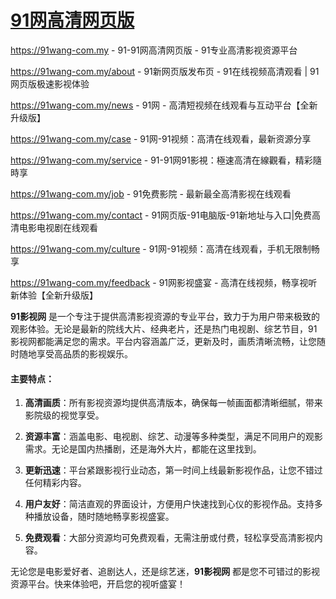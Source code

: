# [91网高清网页版](https://91wang-com.my)

https://91wang-com.my - 91-91网高清网页版 - 91专业高清影视资源平台

https://91wang-com.my/about - 91新网页版发布页 - 91在线视频高清观看 | 91网页版极速影视体验

https://91wang-com.my/news - 91网 - 高清短视频在线观看与互动平台【全新升级版】

https://91wang-com.my/case - 91网-91视频：高清在线观看，最新资源分享

https://91wang-com.my/service - 91-91网91影視：極速高清在線觀看，精彩隨時享

https://91wang-com.my/job - 91免费影院 - 最新最全高清影视在线观看

https://91wang-com.my/contact - 91网页版-91电脑版-91新地址与入口|免费高清电影电视剧在线观看

https://91wang-com.my/culture - 91网-91视频：高清在线观看，手机无限制畅享

https://91wang-com.my/feedback - 91网影视盛宴 - 高清在线视频，畅享视听新体验【全新升级版】

**91影视网** 是一个专注于提供高清影视资源的专业平台，致力于为用户带来极致的观影体验。无论是最新的院线大片、经典老片，还是热门电视剧、综艺节目，91影视网都能满足您的需求。平台内容涵盖广泛，更新及时，画质清晰流畅，让您随时随地享受高品质的影视娱乐。

#### 主要特点：
1. **高清画质**：所有影视资源均提供高清版本，确保每一帧画面都清晰细腻，带来影院级的视觉享受。
   
2. **资源丰富**：涵盖电影、电视剧、综艺、动漫等多种类型，满足不同用户的观影需求。无论是国内热播剧，还是海外大片，都能在这里找到。

3. **更新迅速**：平台紧跟影视行业动态，第一时间上线最新影视作品，让您不错过任何精彩内容。

4. **用户友好**：简洁直观的界面设计，方便用户快速找到心仪的影视作品。支持多种播放设备，随时随地畅享影视盛宴。

5. **免费观看**：大部分资源均可免费观看，无需注册或付费，轻松享受高清影视内容。

无论您是电影爱好者、追剧达人，还是综艺迷，**91影视网** 都是您不可错过的影视资源平台。快来体验吧，开启您的视听盛宴！
